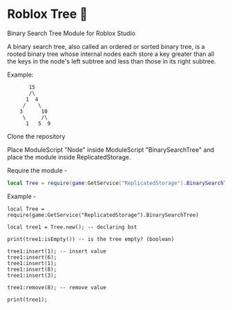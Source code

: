 # Roblox Tree 🌳
Binary Search Tree Module for Roblox Studio

A binary search tree, also called an ordered or sorted binary tree, is a rooted binary tree whose internal nodes each store a key greater than all the keys in the node's left subtree and less than those in its right subtree. 

Example: 

```
       15
       /\
      1  4
     /    \ 
    3      10
     \     /\
      1   5  9

```

Clone the repository

Place ModuleScript "Node" inside ModuleScript "BinarySearchTree" and place the module inside ReplicatedStorage.

Require the module - 

```lua
local Tree = require(game:GetService("ReplicatedStorage").BinarySearchTree);
```

Example -

```
local Tree = require(game:GetService("ReplicatedStorage").BinarySearchTree)

local tree1 = Tree.new(); -- declaring bst

print(tree1:isEmpty()) -- is the tree empty? (boolean)

tree1:insert(1); -- insert value
tree1:insert(6);
tree1:insert(1);
tree1:insert(8);
tree1:insert(3);

tree1:remove(8); -- remove value

print(tree1);
```
